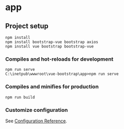 # app

## Project setup
```
npm install
npm install bootstrap-vue bootstrap axios
npm install vue bootstrap bootstrap-vue

```

### Compiles and hot-reloads for development
```
npm run serve
C:\inetpub\wwwroot\vue-bootstrap\app>npm run serve
```

### Compiles and minifies for production
```
npm run build
```

### Customize configuration
See [Configuration Reference](https://cli.vuejs.org/config/).
